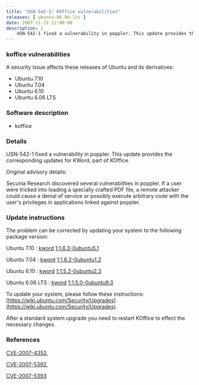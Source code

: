 ```yaml
---
title: "USN-542-2: KOffice vulnerabilities"
releases: [ ubuntu-06.06-lts ]
date: 2007-11-15 12:00:00
description: |
    USN-542-1 fixed a vulnerability in poppler. This update provides the corresponding updates for KWord, part of KOffice.
--- 
```

 
### koffice vulnerabilities

A security issue affects these releases of Ubuntu and its derivatives:

* Ubuntu 7.10
* Ubuntu 7.04
* Ubuntu 6.10
* Ubuntu 6.06 LTS

### Software description

* koffice 

### Details

USN-542-1 fixed a vulnerability in poppler. This update provides the corresponding updates for KWord, part of KOffice.

Original advisory details:

 Secunia Research discovered several vulnerabilities in poppler. If a user were tricked into loading a specially crafted PDF file, a remote attacker could cause a denial of service or possibly execute arbitrary code with the user&#39;s privileges in applications linked against poppler. 

### Update instructions

The problem can be corrected by updating your system to the following package version:

Ubuntu 7.10
 : [kword](https://launchpad.net/ubuntu/+source/koffice) <span> [1:1.6.3-0ubuntu5.1](https://launchpad.net/ubuntu/+source/koffice/1:1.6.3-0ubuntu5.1) </span> 

Ubuntu 7.04
 : [kword](https://launchpad.net/ubuntu/+source/koffice) <span> [1:1.6.2-0ubuntu1.2](https://launchpad.net/ubuntu/+source/koffice/1:1.6.2-0ubuntu1.2) </span> 

Ubuntu 6.10
 : [kword](https://launchpad.net/ubuntu/+source/koffice) <span> [1:1.5.2-0ubuntu2.3](https://launchpad.net/ubuntu/+source/koffice/1:1.5.2-0ubuntu2.3) </span> 

Ubuntu 6.06 LTS
 : [kword](https://launchpad.net/ubuntu/+source/koffice) <span> [1:1.5.0-0ubuntu9.3](https://launchpad.net/ubuntu/+source/koffice/1:1.5.0-0ubuntu9.3) </span> 

To update your system, please follow these instructions: [https://wiki.ubuntu.com/Security/Upgrades](https://wiki.ubuntu.com/Security/Upgrades).

After a standard system upgrade you need to restart KOffice to effect the necessary changes. 

### References

 [CVE-2007-4352](http://people.ubuntu.com/~ubuntu-security/cve/CVE-2007-4352), 

 [CVE-2007-5392](http://people.ubuntu.com/~ubuntu-security/cve/CVE-2007-5392), 

 [CVE-2007-5393](http://people.ubuntu.com/~ubuntu-security/cve/CVE-2007-5393)
 
